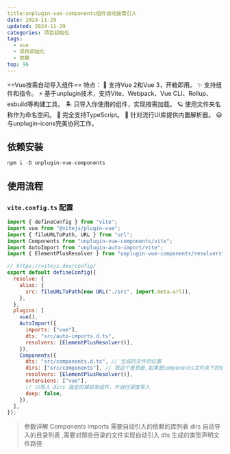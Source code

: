 ```yaml
---
title:unplugin-vue-components组件自动按需引入
date: 2024-11-29
updated: 2024-11-29
categories: 项目初始化
tags:
  - vue
  - 项目初始化
  - 依赖
top: 96
---
```


==Vue按需自动导入组件==
特点：
💚 支持Vue 2和Vue 3，开箱即用。
✨ 支持组件和指令。
⚡️ 基于unplugin技术，支持Vite、Webpack、Vue CLI、Rollup、esbuild等构建工具。
🏝 只导入你使用的组件，实现按需加载。
🪐 使用文件夹名称作为命名空间。
🦾 完全支持TypeScript。
🌈 针对流行UI库提供内置解析器。
😃 与unplugin-icons完美协同工作。

## 依赖安装

```javascript
npm i -D unplugin-vue-components
```

## 使用流程

### `vite.config.ts` 配置

```javascript
import { defineConfig } from "vite";
import vue from "@vitejs/plugin-vue";
import { fileURLToPath, URL } from "url";
import Components from "unplugin-vue-components/vite";
import AutoImport from "unplugin-auto-import/vite";
import { ElementPlusResolver } from "unplugin-vue-components/resolvers";

// https://vitejs.dev/config/
export default defineConfig({
  resolve: {
    alias: {
      src: fileURLToPath(new URL("./src", import.meta.url)),
    },
  },
  plugins: [
    vue(),
    AutoImport({
      imports: ["vue"],
      dts: "src/auto-imports.d.ts",
      resolvers: [ElementPlusResolver()],
    }),
    Components({
      dts: "src/components.d.ts", // 生成的文件的位置
      dirs: ["src/components"], // 我这个意思是,如果是components文件夹下的组件,实现自动引入
      resolvers: [ElementPlusResolver()],
      extensions: ["vue"],
      // 只导入 dirs 指定的根目录组件，不进行深度导入
      deep: false, 
    }),
  ],
});

```
> 参数详解 Components
> imports 需要自动引入的依赖的库列表
> dirs 自动导入的目录列表 ,需要对那些目录的文件实现自动引入
> dts 生成的类型声明文件路径





